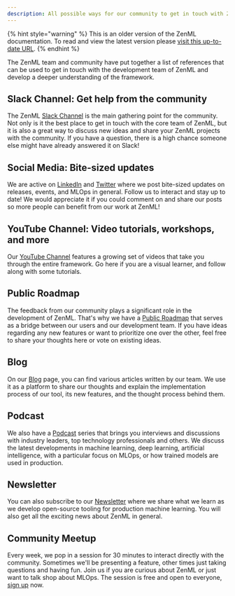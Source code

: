```yaml
---
description: All possible ways for our community to get in touch with ZenML.
---
```


{% hint style="warning" %}
This is an older version of the ZenML documentation. To read and view the latest version please [visit this up-to-date URL](https://docs.zenml.io).
{% endhint %}


The ZenML team and community have put together a list of references
that can be used to get in touch with the development team of ZenML and 
develop a deeper understanding of the framework.

## Slack Channel: Get help from the community 

The ZenML [Slack Channel](https://zenml.io/slack-invite) is the main gathering 
point for the community. Not only is it the best place to get in touch with the 
core team of ZenML, but it is also a great way to discuss new ideas and share 
your ZenML projects with the community. If you have a question, there is 
a high chance someone else might have already answered it on Slack!

## Social Media: Bite-sized updates

We are active on [LinkedIn](https://www.linkedin.com/company/zenml) and 
[Twitter](https://twitter.com/zenml_io) where we post bite-sized updates on releases, 
events, and MLOps in general. Follow us to interact and stay up to date!
We would appreciate it if you could comment on and share our posts 
so more people can benefit from our work at ZenML!

## YouTube Channel: Video tutorials, workshops, and more

Our [YouTube Channel](https://www.youtube.com/c/ZenML)
features a growing set of videos that take you through the entire framework. 
Go here if you are a visual learner, and follow along with some tutorials.

## Public Roadmap

The feedback from our community plays a significant role in the development
of ZenML. That's why we have a [Public Roadmap](https://zenml.hellonext.co/roadmap) 
that serves as a bridge between our users and our development team. If you 
have ideas regarding any new features or want to prioritize one over 
the other, feel free to share your thoughts here or vote on existing ideas.

## Blog

On our [Blog](https://blog.zenml.io/) page, you can find various articles written by our team. We use 
it as a platform to share our thoughts and explain the implementation process 
of our tool, its new features, and the thought process behind them.

## Podcast

We also have a [Podcast](https://podcast.zenml.io/) series that brings you 
interviews and discussions with industry leaders, top technology professionals 
and others. We discuss the latest developments in machine learning, deep 
learning, artificial intelligence, with a particular focus on MLOps, or how 
trained models are used in production.

## Newsletter

You can also subscribe to our [Newsletter](https://zenml.substack.com/) where
we share what we learn as we develop open-source tooling for production 
machine learning. You will also get all the exciting news about ZenML in 
general.

## Community Meetup

Every week, we pop in a session for 30 minutes to interact directly with the 
community. Sometimes we'll be presenting a feature, other times just taking 
questions and having fun. Join us if you are curious about ZenML or just want 
to talk shop about MLOps. The session is free and open to everyone, 
[sign up](https://zenml.io/meet) now.

